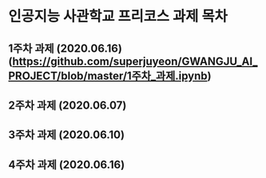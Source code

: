 # 인공지능 사관학교 프리코스 과제 목차

## 1주차 과제 (2020.06.16)(https://github.com/superjuyeon/GWANGJU_AI_PROJECT/blob/master/1주차_과제.ipynb)

## 2주차 과제 (2020.06.07)

## 3주차 과제 (2020.06.10)

## 4주차 과제 (2020.06.16)
